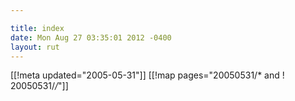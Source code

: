 ```yaml
---

title: index
date: Mon Aug 27 03:35:01 2012 -0400
layout: rut
---
```


[[!meta updated="2005-05-31"]]
[[!map pages="20050531/* and ! 20050531/*/*"]]
